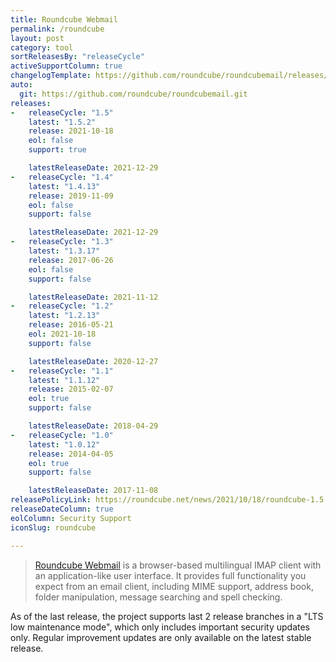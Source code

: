 ```yaml
---
title: Roundcube Webmail
permalink: /roundcube
layout: post
category: tool
sortReleasesBy: "releaseCycle"
activeSupportColumn: true
changelogTemplate: https://github.com/roundcube/roundcubemail/releases/tag/__LATEST__
auto:
  git: https://github.com/roundcube/roundcubemail.git
releases:
-   releaseCycle: "1.5"
    latest: "1.5.2"
    release: 2021-10-18
    eol: false
    support: true

    latestReleaseDate: 2021-12-29
-   releaseCycle: "1.4"
    latest: "1.4.13"
    release: 2019-11-09
    eol: false
    support: false

    latestReleaseDate: 2021-12-29
-   releaseCycle: "1.3"
    latest: "1.3.17"
    release: 2017-06-26
    eol: false
    support: false

    latestReleaseDate: 2021-11-12
-   releaseCycle: "1.2"
    latest: "1.2.13"
    release: 2016-05-21
    eol: 2021-10-18
    support: false

    latestReleaseDate: 2020-12-27
-   releaseCycle: "1.1"
    latest: "1.1.12"
    release: 2015-02-07
    eol: true
    support: false

    latestReleaseDate: 2018-04-29
-   releaseCycle: "1.0"
    latest: "1.0.12"
    release: 2014-04-05
    eol: true
    support: false

    latestReleaseDate: 2017-11-08
releasePolicyLink: https://roundcube.net/news/2021/10/18/roundcube-1.5.0-released
releaseDateColumn: true
eolColumn: Security Support
iconSlug: roundcube

---
```


> [Roundcube Webmail](https://roundcube.net/) is a browser-based multilingual IMAP client with an application-like user interface. 
> It provides full functionality you expect from an email client, including MIME support, address book, folder manipulation, message searching and spell checking.

As of the last release, the project supports last 2 release branches in a "LTS low maintenance mode", which only includes important security updates only. Regular improvement updates are only available on the latest stable release.
